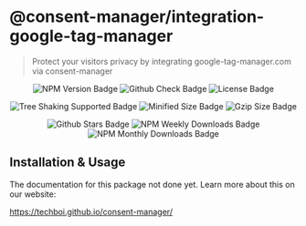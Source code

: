 # @consent-manager/integration-google-tag-manager

> Protect your visitors privacy by integrating google-tag-manager.com via consent-manager

<center>

![NPM Version Badge](https://badgen.net/npm/v/@consent-manager/integration-google-tag-manager)
![Github Check Badge](https://badgen.net/github/checks/techboi/consent-manager/main)
![License Badge](https://badgen.net/npm/license/@consent-manager/integration-google-tag-manager)

![Tree Shaking Supported Badge](https://badgen.net/bundlephobia/tree-shaking/@consent-manager/integration-google-tag-manager)
![Minified Size Badge](https://badgen.net/bundlephobia/min/@consent-manager/integration-google-tag-manager)
![Gzip Size Badge](https://badgen.net/bundlephobia/minzip/@consent-manager/integration-google-tag-manager)

![Github Stars Badge](https://badgen.net/github/stars/techboi/consent-manager)
![NPM Weekly Downloads Badge](https://badgen.net/npm/dw/@consent-manager/integration-google-tag-manager)
![NPM Monthly Downloads Badge](https://badgen.net/npm/dm/@consent-manager/integration-google-tag-manager)

</center>

## Installation & Usage

The documentation for this package not done yet. Learn more about this on our website:

https://techboi.github.io/consent-manager/
